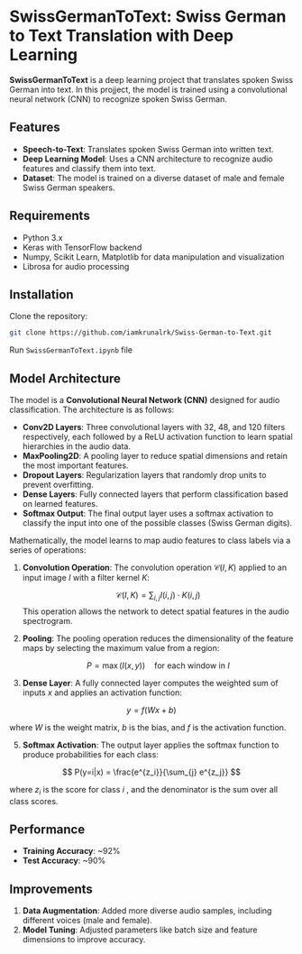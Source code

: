 # SwissGermanToText: Swiss German to Text Translation with Deep Learning

**SwissGermanToText** is a deep learning project that translates spoken Swiss German into text. In this projject, the model is trained using a convolutional neural network (CNN) to recognize spoken Swiss German.

## Features

- **Speech-to-Text**: Translates spoken Swiss German into written text.
- **Deep Learning Model**: Uses a CNN architecture to recognize audio features and classify them into text.
- **Dataset**: The model is trained on a diverse dataset of male and female Swiss German speakers.

## Requirements

- Python 3.x
- Keras with TensorFlow backend
- Numpy, Scikit Learn, Matplotlib for data manipulation and visualization
- Librosa for audio processing

## Installation

  Clone the repository:
   ```bash
   git clone https://github.com/iamkrunalrk/Swiss-German-to-Text.git
   ```

   Run ```SwissGermanToText.ipynb``` file


## Model Architecture

The model is a **Convolutional Neural Network (CNN)** designed for audio classification. The architecture is as follows:

- **Conv2D Layers**: Three convolutional layers with 32, 48, and 120 filters respectively, each followed by a ReLU activation function to learn spatial hierarchies in the audio data.
- **MaxPooling2D**: A pooling layer to reduce spatial dimensions and retain the most important features.
- **Dropout Layers**: Regularization layers that randomly drop units to prevent overfitting.
- **Dense Layers**: Fully connected layers that perform classification based on learned features.
- **Softmax Output**: The final output layer uses a softmax activation to classify the input into one of the possible classes (Swiss German digits).

Mathematically, the model learns to map audio features to class labels via a series of operations:

1. **Convolution Operation**: The convolution operation $\mathcal{C}(I, K)$ applied to an input image $I$ with a filter kernel $K$:

   $$
   \mathcal{C}(I, K) = \sum_{i,j} I(i,j) \cdot K(i,j)
   $$
   This operation allows the network to detect spatial features in the audio spectrogram.

2. **Pooling**: The pooling operation reduces the dimensionality of the feature maps by selecting the maximum value from a region:
   
   $$
   P = \max(I(x, y)) \quad \text{for each window in } I
   $$

3. **Dense Layer**: A fully connected layer computes the weighted sum of inputs $x$ and applies an activation function:

$$
y = f(Wx + b)
$$

   where $W$ is the weight matrix, $b$ is the bias, and $f$ is the activation function.

5. **Softmax Activation**: The output layer applies the softmax function to produce probabilities for each class:

$$
P(y=i|x) = \frac{e^{z_i}}{\sum_{j} e^{z_j}}
$$

   where  $z_i$  is the score for class  $i$ , and the denominator is the sum over all class scores.

## Performance

- **Training Accuracy**: ~92%
- **Test Accuracy**: ~90%

## Improvements

1. **Data Augmentation**: Added more diverse audio samples, including different voices (male and female).
2. **Model Tuning**: Adjusted parameters like batch size and feature dimensions to improve accuracy.

